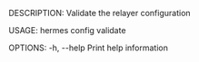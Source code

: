 DESCRIPTION:
Validate the relayer configuration

USAGE:
    hermes config validate

OPTIONS:
    -h, --help    Print help information

